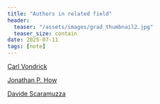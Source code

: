 ```yaml
---
title: "Authors in related field"
header:
  teaser: "/assets/images/grad_thumbnail2.jpg"
  teaser_size: contain
date: 2025-07-11
tags: [note]
---
```

[Carl Vondrick](http://www.cs.columbia.edu/~vondrick/)

[Jonathan P. How](https://acl.mit.edu/publications#top)

[Davide Scaramuzza](https://rpg.ifi.uzh.ch/publications.html)
